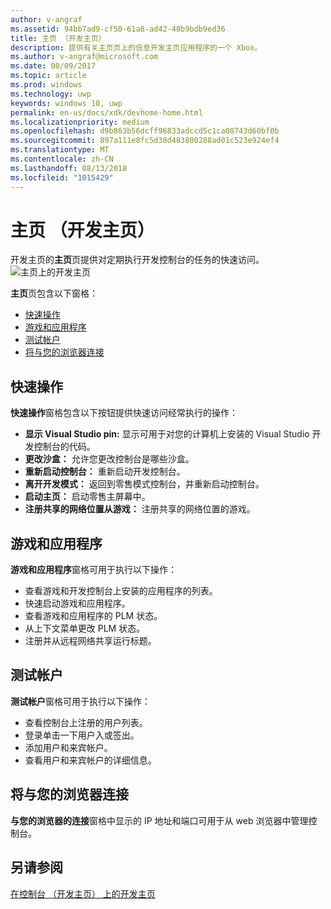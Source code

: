 ```yaml
---
author: v-angraf
ms.assetid: 94bb7ad9-cf50-61a8-ad42-48b9bdb9ed36
title: 主页 （开发主页）
description: 提供有关主页页上的信息开发主页应用程序的一个 Xbox。
ms.author: v-angraf@microsoft.com
ms.date: 08/09/2017
ms.topic: article
ms.prod: windows
ms.technology: uwp
keywords: windows 10, uwp
permalink: en-us/docs/xdk/devhome-home.html
ms.localizationpriority: medium
ms.openlocfilehash: d9b863b56dcff96833adccd5c1ca08743d60bf0b
ms.sourcegitcommit: 897a111e8fc5d38d483800288ad01c523e924ef4
ms.translationtype: MT
ms.contentlocale: zh-CN
ms.lasthandoff: 08/13/2018
ms.locfileid: "1015429"
---
```

# <a name="home-page-dev-home"></a>主页 （开发主页）
   
  
开发主页的**主页**页提供对定期执行开发控制台的任务的快速访问。   
 ![主页上的开发主页](images/devhome_home.png)   
  
**主页**页包含以下窗格：   
 
   *  [快速操作](#ID4EEB)  
   *  [游戏和应用程序](#ID4EPC)  
   *  [测试帐户](#ID4EQD)  
   *  [将与您的浏览器连接](#ID4EFE)  

 
<a id="ID4EEB"></a>

   

## <a name="quick-actions"></a>快速操作  
   
  
**快速操作**窗格包含以下按钮提供快速访问经常执行的操作：   
 
   *  **显示 Visual Studio pin:** 显示可用于对您的计算机上安装的 Visual Studio 开发控制台的代码。   
   *  **更改沙盒：** 允许您更改控制台是哪些沙盒。   
   *  **重新启动控制台：** 重新启动开发控制台。   
   *  **离开开发模式：** 返回到零售模式控制台，并重新启动控制台。   
   *  **启动主页：** 启动零售主屏幕中。   
   *  **注册共享的网络位置从游戏：** 注册共享的网络位置的游戏。   

  
<a id="ID4EPC"></a>

   

## <a name="games--apps"></a>游戏和应用程序   
   
  
**游戏和应用程序**窗格可用于执行以下操作：   
 
   *  查看游戏和开发控制台上安装的应用程序的列表。  
   *  快速启动游戏和应用程序。  
   *  查看游戏和应用程序的 PLM 状态。  
   *  从上下文菜单更改 PLM 状态。  
   *  注册并从远程网络共享运行标题。

  
<a id="ID4EQD"></a>

   

## <a name="test-accounts"></a>测试帐户  
   
  
**测试帐户**窗格可用于执行以下操作：   
 
   *  查看控制台上注册的用户列表。  
   *  登录单击一下用户入或签出。  
   *  添加用户和来宾帐户。  
   *  查看用户和来宾帐户的详细信息。  

  
<a id="ID4EFE"></a>

   

## <a name="connect-with-your-browser"></a>将与您的浏览器连接  
   
  
**与您的浏览器的连接**窗格中显示的 IP 地址和端口可用于从 web 浏览器中管理控制台。   
  
<a id="ID4EPE"></a>

   

## <a name="see-also"></a>另请参阅  
 [在控制台 （开发主页） 上的开发主页](dev-home.md)

  